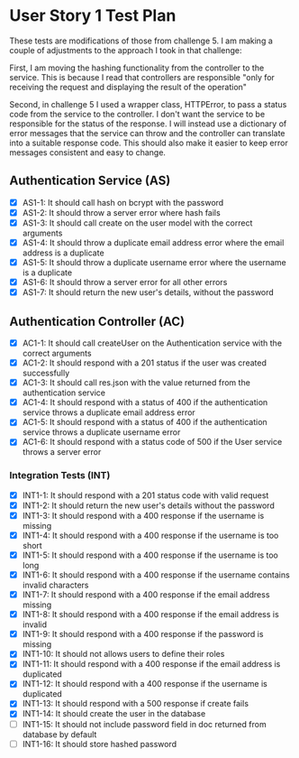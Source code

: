 # User Story 1 Test Plan

These tests are modifications of those from challenge 5. I am making a couple of adjustments to the approach I took in that challenge:

First, I am moving the hashing functionality from the controller to the service. This is because I read that controllers are responsible "only for receiving the request and displaying the result of the operation"

Second, in challenge 5 I used a wrapper class, HTTPError, to pass a status code from the service to the controller. I don't want the service to be responsible for the status of the response. I will instead use a dictionary of error messages that the service can throw and the controller can translate into a suitable response code. This should also make it easier to keep error messages consistent and easy to change.

## Authentication Service (AS)

- [x] AS1-1: It should call hash on bcrypt with the password
- [x] AS1-2: It should throw a server error where hash fails
- [x] AS1-3: It should call create on the user model with the correct arguments
- [x] AS1-4: It should throw a duplicate email address error where the email address is a duplicate
- [x] AS1-5: It should throw a duplicate username error where the username is a duplicate
- [x] AS1-6: It should throw a server error for all other errors
- [x] AS1-7: It should return the new user's details, without the password

## Authentication Controller (AC)

- [x] AC1-1: It should call createUser on the Authentication service with the correct arguments
- [x] AC1-2: It should respond with a 201 status if the user was created successfully
- [x] AC1-3: It should call res.json with the value returned from the authentication service
- [x] AC1-4: It should respond with a status of 400 if the authentication service throws a duplicate email address error
- [x] AC1-5: It should respond with a status of 400 if the authentication service throws a duplicate username error
- [x] AC1-6: It should respond with a status code of 500 if the User service throws a server error

### Integration Tests (INT)

- [x] INT1-1: It should respond with a 201 status code with valid request
- [x] INT1-2: It should return the new user's details without the password
- [x] INT1-3: It should respond with a 400 response if the username is missing
- [x] INT1-4: It should respond with a 400 response if the username is too short
- [x] INT1-5: It should respond with a 400 response if the username is too long
- [x] INT1-6: It should respond with a 400 response if the username contains invalid characters
- [x] INT1-7: It should respond with a 400 response if the email address missing
- [x] INT1-8: It should respond with a 400 response if the email address is invalid
- [x] INT1-9: It should respond with a 400 response if the password is missing
- [x] INT1-10: It should not allows users to define their roles
- [x] INT1-11: It should respond with a 400 response if the email address is duplicated
- [x] INT1-12: It should respond with a 400 response if the username is duplicated
- [x] INT1-13: It should respond with a 500 response if create fails
- [x] INT1-14: It should create the user in the database
- [ ] INT1-15: It should not include password field in doc returned from database by default
- [ ] INT1-16: It should store hashed password
